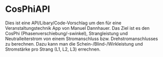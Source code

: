 # CosPhiAPI

Dies ist eine API/Libary/Code-Vorschlag um den für eine Veranstaltungstechnik App von Manuel Dannhauer. Das Ziel ist es den CosPhi (Phasenverschiebung/-swinkel), Strangleistung und Neutralleiterstrom von einem Stromanschluss bzw. Drehstromanschlusses zu berechnen. Dazu kann man die Schein-/Blind-/Wirkleistung und Stromstärke pro Strang (L1, L2, L3) errechnen.